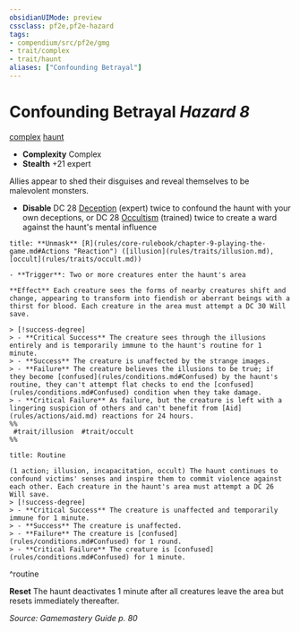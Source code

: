 ```yaml
---
obsidianUIMode: preview
cssclass: pf2e,pf2e-hazard
tags:
- compendium/src/pf2e/gmg
- trait/complex
- trait/haunt
aliases: ["Confounding Betrayal"]
---
```

# Confounding Betrayal *Hazard 8*  
[complex](complex.md "Complex Hazard Trait")  [haunt](haunt.md "Haunt Hazard Trait")  

- **Complexity** Complex
- **Stealth** +21 expert  

Allies appear to shed their disguises and reveal themselves to be malevolent monsters.

- **Disable** DC 28 [Deception](skills.md#Deception) (expert) twice to confound the haunt with your own deceptions, or DC 28 [Occultism](skills.md#Occultism) (trained) twice to create a ward against the haunt's mental influence  

```ad-embed-ability
title: **Unmask** [R](rules/core-rulebook/chapter-9-playing-the-game.md#Actions "Reaction") ([illusion](rules/traits/illusion.md), [occult](rules/traits/occult.md))

- **Trigger**: Two or more creatures enter the haunt's area

**Effect** Each creature sees the forms of nearby creatures shift and change, appearing to transform into fiendish or aberrant beings with a thirst for blood. Each creature in the area must attempt a DC 30 Will save.

> [!success-degree] 
> - **Critical Success** The creature sees through the illusions entirely and is temporarily immune to the haunt's routine for 1 minute.
> - **Success** The creature is unaffected by the strange images.
> - **Failure** The creature believes the illusions to be true; if they become [confused](rules/conditions.md#Confused) by the haunt's routine, they can't attempt flat checks to end the [confused](rules/conditions.md#Confused) condition when they take damage.
> - **Critical Failure** As failure, but the creature is left with a lingering suspicion of others and can't benefit from [Aid](rules/actions/aid.md) reactions for 24 hours.  
%%
 #trait/illusion  #trait/occult 
%%
```

```ad-pf2-summary
title: Routine

(1 action; illusion, incapacitation, occult) The haunt continues to confound victims' senses and inspire them to commit violence against each other. Each creature in the haunt's area must attempt a DC 26 Will save.
> [!success-degree] 
> - **Critical Success** The creature is unaffected and temporarily immune for 1 minute.
> - **Success** The creature is unaffected.
> - **Failure** The creature is [confused](rules/conditions.md#Confused) for 1 round.
> - **Critical Failure** The creature is [confused](rules/conditions.md#Confused) for 1 minute.
```
^routine

**Reset** The haunt deactivates 1 minute after all creatures leave the area but resets immediately thereafter.  

*Source: Gamemastery Guide p. 80*